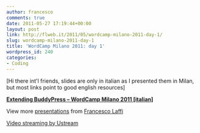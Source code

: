 ```yaml
---
author: francesco
comments: true
date: 2011-05-27 17:19:44+00:00
layout: post
link: http://flweb.it/2011/05/wordcamp-milano-2011-day-1/
slug: wordcamp-milano-2011-day-1
title: 'WordCamp Milano 2011: day 1'
wordpress_id: 240
categories:
- Coding
---
```


[Hi there int'l friends, slides are only in italian as I presented them in Milan, but most links point to good english resources]



**[Extending BuddyPress – WordCamp Milano 2011 [italian]](http://www.slideshare.net/francesco.laffi/extending-buddypress-wordcamp-milano-2011-italian-8127292)**

View more [presentations](http://www.slideshare.net/) from [Francesco Laffi](http://www.slideshare.net/francesco.laffi)









  
  
  
  
  
[Video streaming by Ustream](http://www.ustream.tv/)

